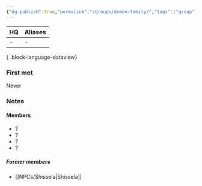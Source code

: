 ```yaml
---
{"dg-publish":true,"permalink":"/groups/demon-family/","tags":["group"],"noteIcon":"group"}
---
```


| HQ | Aliases |
| -- | ------- |
| \- | \-      |

{ .block-language-dataview}
### First met
Never
### Notes
#### Members
- ?
- ?
- ?
- ?
##### Former members
- [[NPCs/Shissela\|Shissela]]